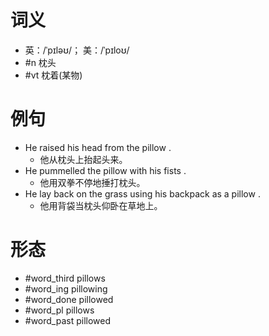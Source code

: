 # 词义
- 英：/ˈpɪləʊ/； 美：/ˈpɪloʊ/
- #n 枕头
- #vt 枕着(某物)
# 例句
- He raised his head from the pillow .
	- 他从枕头上抬起头来。
- He pummelled the pillow with his fists .
	- 他用双拳不停地捶打枕头。
- He lay back on the grass using his backpack as a pillow .
	- 他用背袋当枕头仰卧在草地上。
# 形态
- #word_third pillows
- #word_ing pillowing
- #word_done pillowed
- #word_pl pillows
- #word_past pillowed
